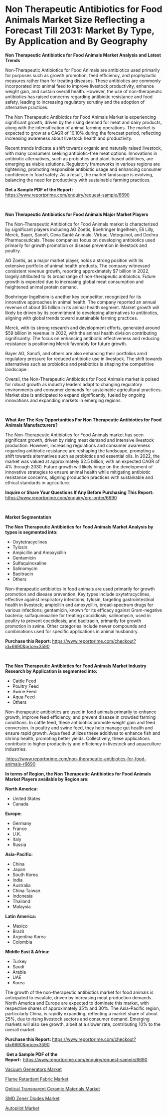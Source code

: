 <p><h1>Non Therapeutic Antibiotics for Food Animals Market Size Reflecting a Forecast Till 2031: Market By Type, By Application and By Geography</h1></p><p><strong>Non Therapeutic Antibiotics for Food Animals Market Analysis and Latest Trends</strong></p>
<p><p>Non-Therapeutic Antibiotics for Food Animals are antibiotics used primarily for purposes such as growth promotion, feed efficiency, and prophylactic measures rather than for treating diseases. These antibiotics are commonly incorporated into animal feed to improve livestock productivity, enhance weight gain, and sustain overall health. However, the use of non-therapeutic antibiotics has raised concerns regarding antibiotic resistance and food safety, leading to increasing regulatory scrutiny and the adoption of alternative practices.</p><p>The Non Therapeutic Antibiotics for Food Animals Market is experiencing significant growth, driven by the rising demand for meat and dairy products, along with the intensification of animal farming operations. The market is expected to grow at a CAGR of 10.10% during the forecast period, reflecting increasing awareness about livestock health and productivity.</p><p>Recent trends indicate a shift towards organic and naturally raised livestock, with many consumers seeking antibiotic-free meat options. Innovations in antibiotic alternatives, such as probiotics and plant-based additives, are emerging as viable solutions. Regulatory frameworks in various regions are tightening, promoting responsible antibiotic usage and enhancing consumer confidence in food safety. As a result, the market landscape is evolving, balancing the need for productivity with sustainable farming practices.</p></p>
<p><strong>Get a Sample PDF of the Report:&nbsp;</strong> <a href="https://www.reportprime.com/enquiry/request-sample/6690">https://www.reportprime.com/enquiry/request-sample/6690</a></p>
<p>&nbsp;</p>
<p><strong>Non Therapeutic Antibiotics for Food Animals Major Market Players</strong></p>
<p><p>The Non-Therapeutic Antibiotics for Food Animals market is characterized by significant players including AG Zoetis, Boehringer Ingelheim, Eli Lilly, Merck, Bayer, Sanofi, Ceva Santé Animale, Virbac, Vetoquinol, and Dechra Pharmaceuticals. These companies focus on developing antibiotics used primarily for growth promotion or disease prevention in livestock and poultry.</p><p>AG Zoetis, as a major market player, holds a strong position with its extensive portfolio of animal health products. The company witnessed consistent revenue growth, reporting approximately $7 billion in 2022, largely attributed to its broad range of non-therapeutic antibiotics. Future growth is expected due to increasing global meat consumption and heightened animal protein demand.</p><p>Boehringer Ingelheim is another key competitor, recognized for its innovative approaches in animal health. The company reported an annual revenue of about $5 billion in its animal health segment. Market growth will likely be driven by its commitment to developing alternatives to antibiotics, aligning with global trends toward sustainable farming practices.</p><p>Merck, with its strong research and development efforts, generated around $59 billion in revenue in 2022, with the animal health division contributing significantly. The focus on enhancing antibiotic effectiveness and reducing resistance is positioning Merck favorably for future growth.</p><p>Bayer AG, Sanofi, and others are also enhancing their portfolios amid regulatory pressure for reduced antibiotic use in livestock. The shift towards alternatives such as probiotics and prebiotics is shaping the competitive landscape.</p><p>Overall, the Non-Therapeutic Antibiotics for Food Animals market is poised for robust growth as industry leaders adapt to changing regulatory environments and consumer demands for sustainable agricultural practices. Market size is anticipated to expand significantly, fueled by ongoing innovations and expanding markets in emerging regions.</p></p>
<p>&nbsp;</p>
<p><strong>What Are The Key Opportunities For Non Therapeutic Antibiotics for Food Animals Manufacturers?</strong></p>
<p><p>The Non-Therapeutic Antibiotics for Food Animals market has seen significant growth, driven by rising meat demand and intensive livestock production. However, increasing regulations and consumer awareness regarding antibiotic resistance are reshaping the landscape, prompting a shift towards alternatives such as probiotics and essential oils. In 2022, the market was valued at approximately $2.5 billion, with an expected CAGR of 4% through 2030. Future growth will likely hinge on the development of innovative strategies to ensure animal health while mitigating antibiotic resistance concerns, aligning production practices with sustainable and ethical standards in agriculture.</p></p>
<p><strong>Inquire or Share Your Questions If Any Before Purchasing This Report:</strong> <a href="https://www.reportprime.com/enquiry/pre-order/6690">https://www.reportprime.com/enquiry/pre-order/6690</a></p>
<p>&nbsp;</p>
<p><strong>Market Segmentation</strong></p>
<p><strong>The Non Therapeutic Antibiotics for Food Animals Market Analysis by types is segmented into:</strong></p>
<p><ul><li>Oxytetracyclines</li><li>Tylosin</li><li>Ampicillin and Amoxycillin</li><li>Gentamicin</li><li>Sulfaquinoxaline</li><li>Salinomycin</li><li>Bacitracin</li><li>Others</li></ul></p>
<p><p>Non-therapeutic antibiotics in food animals are used primarily for growth promotion and disease prevention. Key types include oxytetracyclines, effective against respiratory infections; tylosin, targeting gastrointestinal health in livestock; ampicillin and amoxycillin, broad-spectrum drugs for various infections; gentamicin, known for its efficacy against Gram-negative bacteria; sulfaquinoxaline for treating coccidiosis; salinomycin, used in poultry to prevent coccidiosis; and bacitracin, primarily for growth promotion in swine. Other categories include newer compounds and combinations used for specific applications in animal husbandry.</p></p>
<p><strong>Purchase this Report:&nbsp;</strong><a href="https://www.reportprime.com/checkout?id=6690&price=3590">https://www.reportprime.com/checkout?id=6690&price=3590</a></p>
<p>&nbsp;</p>
<p><strong>The Non Therapeutic Antibiotics for Food Animals Market Industry Research by Application is segmented into:</strong></p>
<p><ul><li>Cattle Feed</li><li>Poultry Feed</li><li>Swine Feed</li><li>Aqua Feed</li><li>Others</li></ul></p>
<p><p>Non-therapeutic antibiotics are used in food animals primarily to enhance growth, improve feed efficiency, and prevent disease in crowded farming conditions. In cattle feed, these antibiotics promote weight gain and feed conversion. In poultry and swine feed, they help manage gut health and ensure rapid growth. Aqua feed utilizes these additives to enhance fish and shrimp health, promoting better yields. Collectively, these applications contribute to higher productivity and efficiency in livestock and aquaculture industries.</p></p>
<p><a href="https://www.reportprime.com/non-therapeutic-antibiotics-for-food-animals-r6690">&nbsp;https://www.reportprime.com/non-therapeutic-antibiotics-for-food-animals-r6690</a></p>
<p><strong>In terms of Region, the Non Therapeutic Antibiotics for Food Animals Market Players available by Region are:</strong></p>
<p>
    <p> <strong> North America: </strong>
        <ul>
            <li>United States</li>
            <li>Canada</li>
        </ul>
        </p> 
    <p> <strong> Europe: </strong>
        <ul>
            <li>Germany</li>
            <li>France</li>
            <li>U.K.</li>
            <li>Italy</li>
            <li>Russia</li>
        </ul>
        </p> 
    <p> <strong> Asia-Pacific: </strong>
        <ul>
            <li>China</li>
            <li>Japan</li>
            <li>South Korea</li>
            <li>India</li>
            <li>Australia</li>
            <li>China Taiwan</li>
            <li>Indonesia</li>
            <li>Thailand</li>
            <li>Malaysia</li>
        </ul>
        </p> 
    <p> <strong> Latin America: </strong>
        <ul>
            <li>Mexico</li>
            <li>Brazil</li>
            <li>Argentina Korea</li>
            <li>Colombia</li>
        </ul>
        </p> 
    <p> <strong> Middle East & Africa: </strong>
        <ul>
            <li>Turkey</li>
            <li>Saudi</li>
            <li>Arabia</li>
            <li>UAE</li>
            <li>Korea</li>
        </ul>
    </p>
    </p>
<p><p>The growth of the non-therapeutic antibiotics market for food animals is anticipated to escalate, driven by increasing meat production demands. North America and Europe are expected to dominate this market, with respective shares of approximately 35% and 30%. The Asia-Pacific region, particularly China, is rapidly expanding, reflecting a market share of about 25%, due to rising livestock sectors and consumer demand. Emerging markets will also see growth, albeit at a slower rate, contributing 10% to the overall market.</p></p>
<p><strong>Purchase this Report: </strong><a href="https://www.reportprime.com/checkout?id=6690&price=3590">https://www.reportprime.com/checkout?id=6690&price=3590</a></p>
<p>&nbsp;<strong>Get a Sample PDF of the Report:&nbsp;&nbsp;</strong><a href="https://www.reportprime.com/enquiry/request-sample/6690">https://www.reportprime.com/enquiry/request-sample/6690</a></p>
<p><strong></strong></p>
<p><p><a href="https://www.linkedin.com/pulse/vacuum-generators-market-global-insights-regional-analysis-2024-rz6af?trackingId=qbCe%2BXtnRAya65KlJxct5Q%3D%3D">Vacuum Generators Market</a></p><p><a href="https://medium.com/@michellegbleau0620/flame-retardant-fabric-market-forecasts-market-trends-and-impact-analysis-2024-2031-beccdceb1580">Flame Retardant Fabric Market</a></p><p><a href="https://issuu.com/reportprime-2/docs/optical-transparent-ceramic-materia_b3bcd418294060">Optical Transparent Ceramic Materials Market</a></p><p><a href="https://www.linkedin.com/pulse/future-ready-strategic-insights-global-smd-zener-diodes-market-tpnze?trackingId=nNN9PkPsSZieVWs48JIYrA%3D%3D">SMD Zener Diodes Market</a></p><p><a href="https://medium.com/@michellegbleau0620/autopilot-market-outlook-complete-industry-analysis-2024-to-2031-b483ec50443f">Autopilot Market</a></p></p>